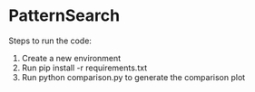 # PatternSearch
Steps to run the code:

1. Create a new environment
2. Run pip install -r requirements.txt
3. Run python comparison.py to generate the comparison plot
